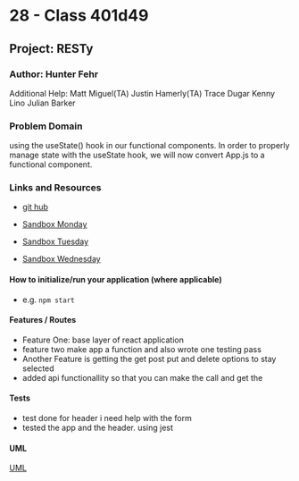 # 28 - Class 401d49

## Project: RESTy

### Author: Hunter Fehr
Additional Help:
Matt Miguel(TA)
Justin Hamerly(TA)
Trace Dugar
Kenny Lino
Julian Barker

### Problem Domain  

using the useState() hook in our functional components. In order to properly manage state with the useState hook, we will now convert App.js to a functional component.

### Links and Resources

- [git hub](https://github.com/hmfehr/resty)
- [Sandbox Monday](https://codesandbox.io/p/github/hmfehr/resty/draft/naughty-pond?file=%2FREADME.md)
- [Sandbox Tuesday](https://codesandbox.io/p/github/hmfehr/resty/draft/bold-ptolemy?file=%2FREADME.md)

- [Sandbox Wednesday](https://codesandbox.io/p/github/hmfehr/resty/draft/distracted-jones?create=true&file=%2FREADME.md)


#### How to initialize/run your application (where applicable)

- e.g. `npm start`

#### Features / Routes

- Feature One: base layer of react application
- feature two make app a function and also wrote one testing pass
- Another Feature is getting the get post put and delete options to stay selected
- added api functionallity so that you can make the call and get the 

#### Tests

- test done for header i need help with the form
- tested the app and the header. using jest

#### UML

[UML](./public/26uml.png)
